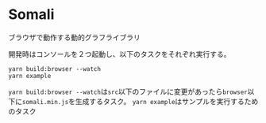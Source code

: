 # Somali
ブラウザで動作する動的グラフライブラリ

開発時はコンソールを２つ起動し、以下のタスクをそれぞれ実行する。
```
yarn build:browser --watch
yarn example
```

`yarn build:browser --watch`は`src`以下のファイルに変更があったら`browser`以下に`somali.min.js`を生成するタスク。
`yarn example`はサンプルを実行するためのタスク

